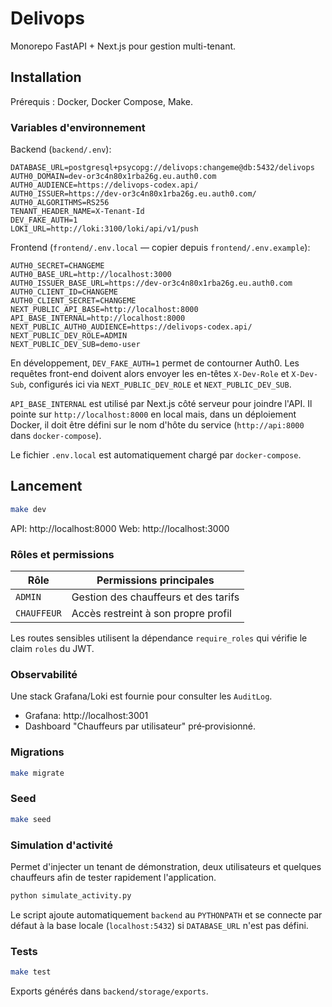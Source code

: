 # Delivops

Monorepo FastAPI + Next.js pour gestion multi-tenant.

## Installation

Prérequis : Docker, Docker Compose, Make.

### Variables d'environnement

Backend (`backend/.env`):
```
DATABASE_URL=postgresql+psycopg://delivops:changeme@db:5432/delivops
AUTH0_DOMAIN=dev-or3c4n80x1rba26g.eu.auth0.com
AUTH0_AUDIENCE=https://delivops-codex.api/
AUTH0_ISSUER=https://dev-or3c4n80x1rba26g.eu.auth0.com/
AUTH0_ALGORITHMS=RS256
TENANT_HEADER_NAME=X-Tenant-Id
DEV_FAKE_AUTH=1
LOKI_URL=http://loki:3100/loki/api/v1/push
```

Frontend (`frontend/.env.local` — copier depuis `frontend/.env.example`):
```
AUTH0_SECRET=CHANGEME
AUTH0_BASE_URL=http://localhost:3000
AUTH0_ISSUER_BASE_URL=https://dev-or3c4n80x1rba26g.eu.auth0.com
AUTH0_CLIENT_ID=CHANGEME
AUTH0_CLIENT_SECRET=CHANGEME
NEXT_PUBLIC_API_BASE=http://localhost:8000
API_BASE_INTERNAL=http://localhost:8000
NEXT_PUBLIC_AUTH0_AUDIENCE=https://delivops-codex.api/
NEXT_PUBLIC_DEV_ROLE=ADMIN
NEXT_PUBLIC_DEV_SUB=demo-user
```

En développement, `DEV_FAKE_AUTH=1` permet de contourner Auth0. Les
requêtes front-end doivent alors envoyer les en-têtes `X-Dev-Role` et
`X-Dev-Sub`, configurés ici via `NEXT_PUBLIC_DEV_ROLE` et
`NEXT_PUBLIC_DEV_SUB`.

`API_BASE_INTERNAL` est utilisé par Next.js côté serveur pour joindre
l'API. Il pointe sur `http://localhost:8000` en local mais, dans un
déploiement Docker, il doit être défini sur le nom d'hôte du service
(`http://api:8000` dans `docker-compose`).

Le fichier `.env.local` est automatiquement chargé par `docker-compose`.

## Lancement

```bash
make dev
```

API: http://localhost:8000
Web: http://localhost:3000

### Rôles et permissions

| Rôle      | Permissions principales |
|-----------|------------------------|
| `ADMIN`   | Gestion des chauffeurs et des tarifs |
| `CHAUFFEUR` | Accès restreint à son propre profil |

Les routes sensibles utilisent la dépendance `require_roles` qui vérifie le claim `roles` du JWT.

### Observabilité

Une stack Grafana/Loki est fournie pour consulter les `AuditLog`.
- Grafana: http://localhost:3001
- Dashboard "Chauffeurs par utilisateur" pré‑provisionné.

### Migrations

```bash
make migrate
```

### Seed

```bash
make seed
```

### Simulation d'activité

Permet d'injecter un tenant de démonstration, deux utilisateurs et quelques
chauffeurs afin de tester rapidement l'application.

```bash
python simulate_activity.py
```

Le script ajoute automatiquement `backend` au `PYTHONPATH` et se connecte par
défaut à la base locale (`localhost:5432`) si `DATABASE_URL` n'est pas défini.

### Tests

```bash
make test
```

Exports générés dans `backend/storage/exports`.
